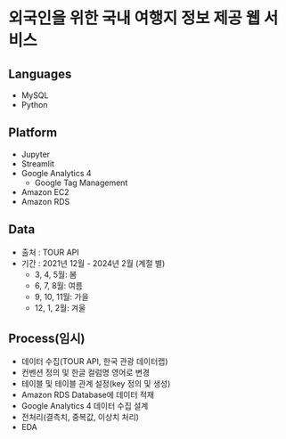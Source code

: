# 외국인을 위한 국내 여행지 정보 제공 웹 서비스
## Languages
- MySQL
- Python
## Platform
- Jupyter
- Streamlit
- Google Analytics 4
  - Google Tag Management
- Amazon EC2
- Amazon RDS
## Data
- 출처 : TOUR API
- 기간 : 2021년 12월 - 2024년 2월 (계절 별)
  - 3, 4, 5월: 봄
  - 6, 7, 8월: 여름
  - 9, 10, 11월: 가을
  - 12, 1, 2월: 겨울
## Process(임시)
- 데이터 수집(TOUR API, 한국 관광 데이터랩)
- 컨벤션 정의 및 한글 컬럼명 영어로 변경
- 테이블 및 테이블 관계 설정(key 정의 및 생성)
- Amazon RDS Database에 데이터 적재
- Google Analytics 4 데이터 수집 설계
- 전처리(결측치, 중복값, 이상치 처리)
- EDA
